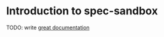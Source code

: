 # Introduction to spec-sandbox

TODO: write [great documentation](http://jacobian.org/writing/what-to-write/)
